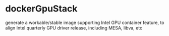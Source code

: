 # dockerGpuStack
generate a workable/stable image supporting Intel GPU container feature, to align Intel quarterly GPU driver release, including MESA, libva, etc
